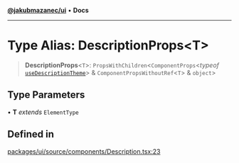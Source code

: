 [**@jakubmazanec/ui**](../README.md) • **Docs**

---

# Type Alias: DescriptionProps\<T\>

> **DescriptionProps**\<`T`\>: `PropsWithChildren`\<`ComponentProps`\<_typeof_
> [`useDescriptionTheme`](../functions/useDescriptionTheme.md)\> & `ComponentPropsWithoutRef`\<`T`\>
> & `object`\>

## Type Parameters

• **T** _extends_ `ElementType`

## Defined in

[packages/ui/source/components/Description.tsx:23](https://github.com/jakubmazanec/tools/blob/043f017b24789eba8a7eb285e0e1042ac4eaaeea/packages/ui/source/components/Description.tsx#L23)
